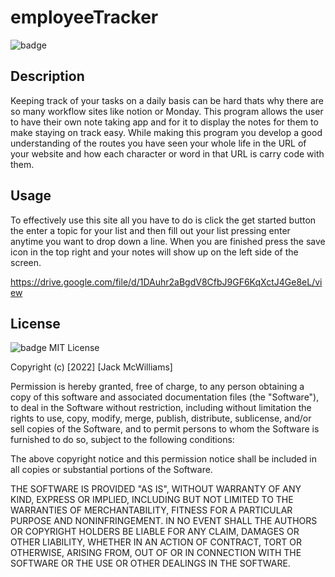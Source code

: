 # employeeTracker

![badge](https://img.shields.io/badge/license-MIT-brightgreen)

## Description 
Keeping track of your tasks on a daily basis can be hard thats why there are so many workflow sites like notion or Monday. This program allows the user to have their own note taking app and for it to display the notes for them to make staying on track easy. While making this program you develop a good understanding of the routes you have seen your whole life in the URL of your website and how each character or word in that URL is carry code with them.

## Usage
To effectively use this site all you have to do is click the get started button the enter a topic for your list and then fill out your list pressing enter anytime you want to drop down a line. When you are finished press the save icon in the top right and your notes will show up on the left side of the screen.

https://drive.google.com/file/d/1DAuhr2aBgdV8CfbJ9GF6KqXctJ4Ge8eL/view

## License
![badge](https://img.shields.io/badge/license-MIT-brightgreen)
MIT License

Copyright (c) [2022] [Jack McWilliams]

Permission is hereby granted, free of charge, to any person obtaining a copy
of this software and associated documentation files (the "Software"), to deal
in the Software without restriction, including without limitation the rights
to use, copy, modify, merge, publish, distribute, sublicense, and/or sell
copies of the Software, and to permit persons to whom the Software is
furnished to do so, subject to the following conditions:

The above copyright notice and this permission notice shall be included in all
copies or substantial portions of the Software.

THE SOFTWARE IS PROVIDED "AS IS", WITHOUT WARRANTY OF ANY KIND, EXPRESS OR
IMPLIED, INCLUDING BUT NOT LIMITED TO THE WARRANTIES OF MERCHANTABILITY,
FITNESS FOR A PARTICULAR PURPOSE AND NONINFRINGEMENT. IN NO EVENT SHALL THE
AUTHORS OR COPYRIGHT HOLDERS BE LIABLE FOR ANY CLAIM, DAMAGES OR OTHER
LIABILITY, WHETHER IN AN ACTION OF CONTRACT, TORT OR OTHERWISE, ARISING FROM,
OUT OF OR IN CONNECTION WITH THE SOFTWARE OR THE USE OR OTHER DEALINGS IN THE
SOFTWARE.
